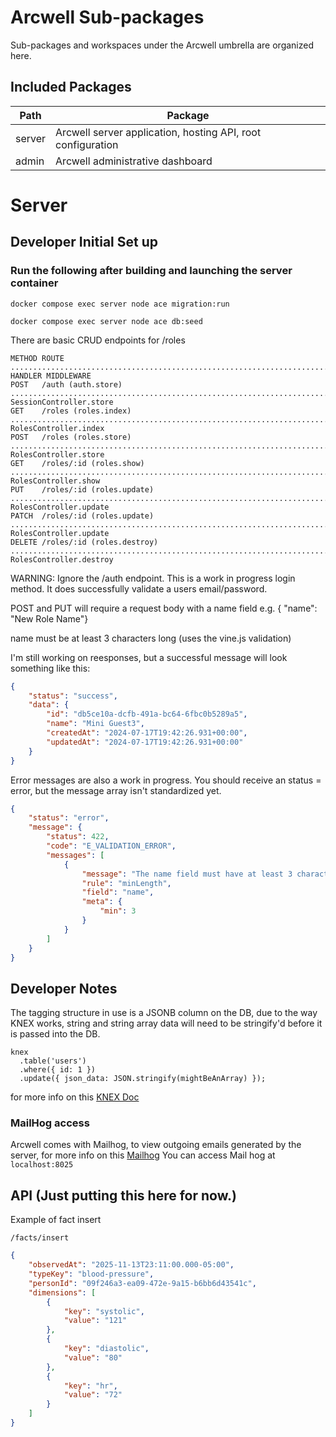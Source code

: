 # Arcwell Sub-packages

Sub-packages and workspaces under the Arcwell umbrella are organized here.


## Included Packages

| Path | Package |
|------|---------|
| server | Arcwell server application, hosting API, root configuration |
| admin  | Arcwell administrative dashboard |


# Server

## Developer  Initial Set up

### Run the following after building and launching the server container

```shell
docker compose exec server node ace migration:run

docker compose exec server node ace db:seed
```

There are basic CRUD endpoints for /roles

```shell
METHOD ROUTE ............................................................................................................ HANDLER MIDDLEWARE
POST   /auth (auth.store) ............................................................................... SessionController.store
GET    /roles (roles.index) ............................................................................... RolesController.index
POST   /roles (roles.store) ............................................................................... RolesController.store
GET    /roles/:id (roles.show) ............................................................................. RolesController.show
PUT    /roles/:id (roles.update) ......................................................................... RolesController.update
PATCH  /roles/:id (roles.update) ......................................................................... RolesController.update
DELETE /roles/:id (roles.destroy) ....................................................................... RolesController.destroy
```

WARNING: Ignore the /auth endpoint. This is a work in progress login method.  It does successfully validate a users email/password.

POST and PUT will require a request body with a name field e.g. { "name": "New Role Name"}

name must be at least 3 characters long (uses the vine.js validation)

I'm still working on reesponses, but a successful message will look something like this:

````json
{
    "status": "success",
    "data": {
        "id": "db5ce10a-dcfb-491a-bc64-6fbc0b5289a5",
        "name": "Mini Guest3",
        "createdAt": "2024-07-17T19:42:26.931+00:00",
        "updatedAt": "2024-07-17T19:42:26.931+00:00"
    }
}
````

Error messages are also a work in progress.  You should receive an status = error, but the message array isn't standardized yet.

```json
{
    "status": "error",
    "message": {
        "status": 422,
        "code": "E_VALIDATION_ERROR",
        "messages": [
            {
                "message": "The name field must have at least 3 characters",
                "rule": "minLength",
                "field": "name",
                "meta": {
                    "min": 3
                }
            }
        ]
    }
}
```

## Developer Notes

The tagging structure in use is a JSONB column on the DB, due to the way KNEX works, string and string array data will need to be stringify'd before it is passed into the DB.

```
knex
  .table('users')
  .where({ id: 1 })
  .update({ json_data: JSON.stringify(mightBeAnArray) });
```

for more info on this [KNEX Doc](https://knexjs.org/guide/schema-builder.html#jsonb)

### MailHog access

Arcwell comes with Mailhog, to view outgoing emails generated by the server, for more info on this [Mailhog](https://github.com/mailhog/MailHog)
You can  access Mail hog at `localhost:8025`

## API (Just putting this here for now.)

Example of fact insert

`/facts/insert`

```json
{
    "observedAt": "2025-11-13T23:11:00.000-05:00",
    "typeKey": "blood-pressure",
    "personId": "09f246a3-ea09-472e-9a15-b6bb6d43541c",
    "dimensions": [
        {
            "key": "systolic",
            "value": "121"
        },
        {
            "key": "diastolic",
            "value": "80"
        },
        {
            "key": "hr",
            "value": "72"
        }
    ]
}
```
